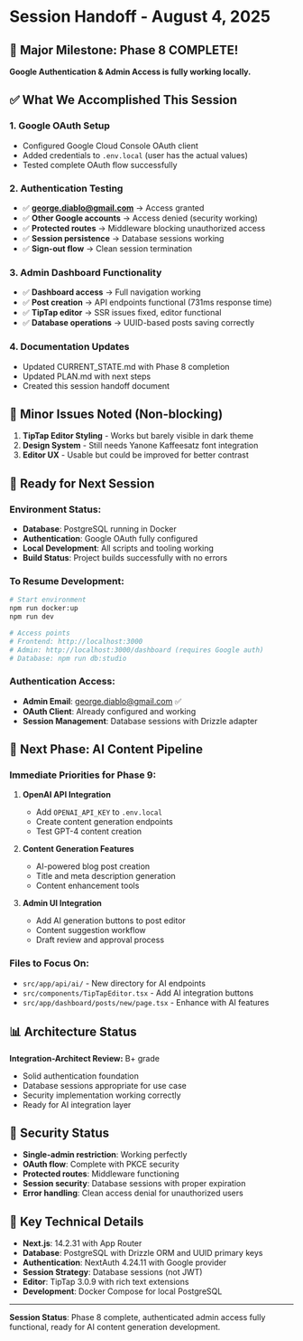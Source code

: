# Session Handoff - August 4, 2025

## 🎉 Major Milestone: Phase 8 COMPLETE!

**Google Authentication & Admin Access is fully working locally.**

## ✅ What We Accomplished This Session

### 1. Google OAuth Setup
- Configured Google Cloud Console OAuth client
- Added credentials to `.env.local` (user has the actual values)
- Tested complete OAuth flow successfully

### 2. Authentication Testing
- ✅ **george.diablo@gmail.com** → Access granted
- ✅ **Other Google accounts** → Access denied (security working)
- ✅ **Protected routes** → Middleware blocking unauthorized access
- ✅ **Session persistence** → Database sessions working
- ✅ **Sign-out flow** → Clean session termination

### 3. Admin Dashboard Functionality
- ✅ **Dashboard access** → Full navigation working
- ✅ **Post creation** → API endpoints functional (731ms response time)
- ✅ **TipTap editor** → SSR issues fixed, editor functional
- ✅ **Database operations** → UUID-based posts saving correctly

### 4. Documentation Updates
- Updated CURRENT_STATE.md with Phase 8 completion
- Updated PLAN.md with next steps
- Created this session handoff document

## 🔧 Minor Issues Noted (Non-blocking)

1. **TipTap Editor Styling** - Works but barely visible in dark theme
2. **Design System** - Still needs Yanone Kaffeesatz font integration
3. **Editor UX** - Usable but could be improved for better contrast

## 🚀 Ready for Next Session

### Environment Status:
- **Database**: PostgreSQL running in Docker
- **Authentication**: Google OAuth fully configured
- **Local Development**: All scripts and tooling working
- **Build Status**: Project builds successfully with no errors

### To Resume Development:
```bash
# Start environment
npm run docker:up
npm run dev

# Access points
# Frontend: http://localhost:3000
# Admin: http://localhost:3000/dashboard (requires Google auth)
# Database: npm run db:studio
```

### Authentication Access:
- **Admin Email**: george.diablo@gmail.com ✅
- **OAuth Client**: Already configured and working
- **Session Management**: Database sessions with Drizzle adapter

## 🎯 Next Phase: AI Content Pipeline

### Immediate Priorities for Phase 9:
1. **OpenAI API Integration**
   - Add `OPENAI_API_KEY` to `.env.local`
   - Create content generation endpoints
   - Test GPT-4 content creation

2. **Content Generation Features**
   - AI-powered blog post creation
   - Title and meta description generation
   - Content enhancement tools

3. **Admin UI Integration**
   - Add AI generation buttons to post editor
   - Content suggestion workflow
   - Draft review and approval process

### Files to Focus On:
- `src/app/api/ai/` - New directory for AI endpoints
- `src/components/TipTapEditor.tsx` - Add AI integration buttons
- `src/app/dashboard/posts/new/page.tsx` - Enhance with AI features

## 📊 Architecture Status

**Integration-Architect Review:** B+ grade
- Solid authentication foundation
- Database sessions appropriate for use case
- Security implementation working correctly
- Ready for AI integration layer

## 🔐 Security Status

- **Single-admin restriction**: Working perfectly
- **OAuth flow**: Complete with PKCE security
- **Protected routes**: Middleware functioning
- **Session security**: Database sessions with proper expiration
- **Error handling**: Clean access denial for unauthorized users

## 💾 Key Technical Details

- **Next.js**: 14.2.31 with App Router
- **Database**: PostgreSQL with Drizzle ORM and UUID primary keys
- **Authentication**: NextAuth 4.24.11 with Google provider
- **Session Strategy**: Database sessions (not JWT)
- **Editor**: TipTap 3.0.9 with rich text extensions
- **Development**: Docker Compose for local PostgreSQL

---

**Session Status**: Phase 8 complete, authenticated admin access fully functional, ready for AI content generation development.